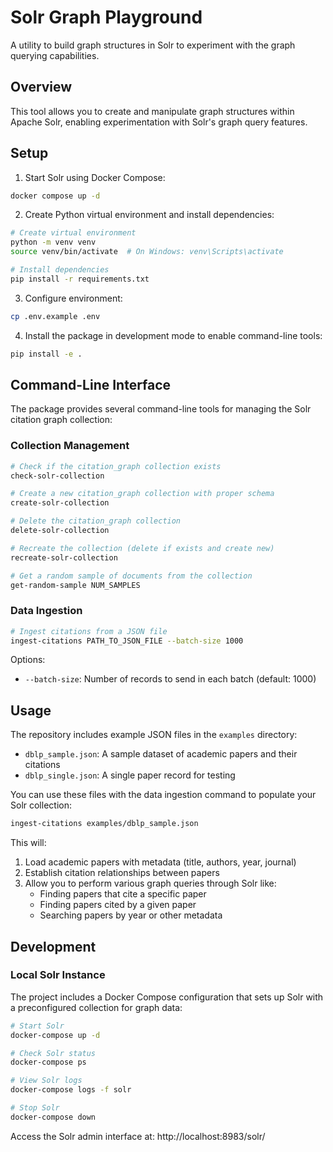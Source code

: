 # Solr Graph Playground

A utility to build graph structures in Solr to experiment with the graph querying capabilities.

## Overview

This tool allows you to create and manipulate graph structures within Apache Solr, enabling experimentation with Solr's graph query features.

## Setup

1. Start Solr using Docker Compose:

```bash
docker compose up -d
```

2. Create Python virtual environment and install dependencies:

```bash
# Create virtual environment
python -m venv venv
source venv/bin/activate  # On Windows: venv\Scripts\activate

# Install dependencies
pip install -r requirements.txt
```

3. Configure environment:

```bash
cp .env.example .env
```

4. Install the package in development mode to enable command-line tools:

```bash
pip install -e .
```

## Command-Line Interface

The package provides several command-line tools for managing the Solr citation graph collection:

### Collection Management

```bash
# Check if the citation_graph collection exists
check-solr-collection

# Create a new citation_graph collection with proper schema
create-solr-collection

# Delete the citation_graph collection
delete-solr-collection

# Recreate the collection (delete if exists and create new)
recreate-solr-collection

# Get a random sample of documents from the collection
get-random-sample NUM_SAMPLES
```

### Data Ingestion

```bash
# Ingest citations from a JSON file
ingest-citations PATH_TO_JSON_FILE --batch-size 1000
```

Options:
- `--batch-size`: Number of records to send in each batch (default: 1000)

## Usage

The repository includes example JSON files in the `examples` directory:
- `dblp_sample.json`: A sample dataset of academic papers and their citations
- `dblp_single.json`: A single paper record for testing

You can use these files with the data ingestion command to populate your Solr collection:

```bash
ingest-citations examples/dblp_sample.json
```

This will:
1. Load academic papers with metadata (title, authors, year, journal)
2. Establish citation relationships between papers
3. Allow you to perform various graph queries through Solr like:
   - Finding papers that cite a specific paper
   - Finding papers cited by a given paper
   - Searching papers by year or other metadata

## Development

### Local Solr Instance

The project includes a Docker Compose configuration that sets up Solr with a preconfigured collection for graph data:

```bash
# Start Solr
docker-compose up -d

# Check Solr status
docker-compose ps

# View Solr logs
docker-compose logs -f solr

# Stop Solr
docker-compose down
```

Access the Solr admin interface at: http://localhost:8983/solr/
